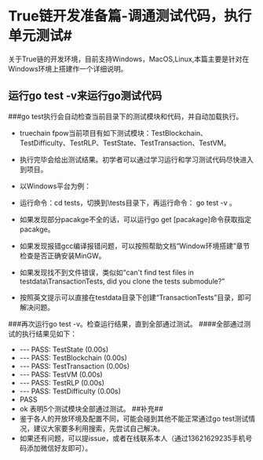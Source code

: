 # True链开发准备篇-调通测试代码，执行单元测试#
关于True链的开发环境，目前支持Windows，MacOS,Linux,本篇主要是针对在Windows环境上搭建作一个详细说明。

## 运行go test -v来运行go测试代码 ##
###go test执行会自动检查当前目录下的测试模块和代码，并自动加载执行。
* truechain fpow当前项目有如下测试模块：TestBlockchain、TestDifficulty、TestRLP、TestState、TestTransaction、TestVM。
* 执行完毕会给出测试结果。初学者可以通过学习运行和学习测试代码尽快进入到项目。

* 以Windows平台为例：
* 运行命令：cd tests，切换到\tests目录下，再运行命令： go test -v 。
* 如果发现部分pacakge不全的话，可以运行go get [pacakage]命令获取指定pacakge。
* 如果发现报错gcc编译报错问题，可以按照帮助文档“Window环境搭建”章节检查是否正确安装MinGW。
* 如果发现找不到文件错误，类似如“can't find test files in testdata\TransactionTests, did you clone the tests submodule?”
* 按照英文提示可以直接在testdata目录下创建“TransactionTests”目录，即可解决问题。

###再次运行go test -v。检查运行结果，直到全部通过测试。
####全部通过测试的执行结果见如下：
* --- PASS: TestState (0.00s)
* --- PASS: TestBlockchain (0.00s)
* --- PASS: TestTransaction (0.00s)
* --- PASS: TestVM (0.00s)
* --- PASS: TestRLP (0.00s)
* --- PASS: TestDifficulty (0.00s)
* PASS
* ok  表明5个测试模块全部通过测试。
##补充##
* 鉴于各人的开放环境及配置不同，可能会碰到其他不能正常通过go test测试情况，建议大家要多利用搜索，先尝试自己解决。
* 如果还有问题，可以提issue，或者在线联系本人（通过13621629235手机号码添加微信好友即可）。
